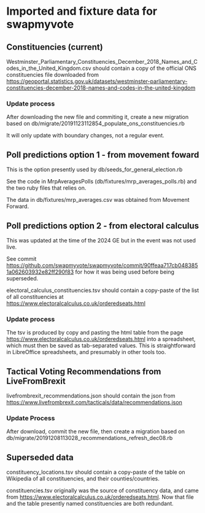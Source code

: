 # Imported and fixture data for swapmyvote

## Constituencies (current)

Westminster_Parliamentary_Constituencies_December_2018_Names_and_Codes_in_the_United_Kingdom.csv
should contain a copy of the official ONS constituencies file downloaded from
<https://geoportal.statistics.gov.uk/datasets/westminster-parliamentary-constituencies-december-2018-names-and-codes-in-the-united-kingdom>

### Update process

After downloading the new file and commiting it, create a new migration based on
db/migrate/20191123112854_populate_ons_constituencies.rb

It will only update with boundary changes, not a regular event.

## Poll predictions option 1 - from movement foward

This is the option presently used by db/seeds_for_general_election.rb

See the code in MrpAveragesPolls (db/fixtures/mrp_averages_polls.rb) and the two ruby files that relies on.

The data in db/fixtures/mrp_averages.csv was obtained from Movement Forward.

## Poll predictions option 2 - from electoral calculus

This was updated at the time of the 2024 GE but in the event was not used live.

See commit https://github.com/swapmyvote/swapmyvote/commit/90ffeaa717cb0483851a062603932e82ff290f83 for how it was being used before being superseded.

electoral_calculus_constituencies.tsv should contain a copy-paste of the list of all
constituencies at <https://www.electoralcalculus.co.uk/orderedseats.html>

### Update process

The tsv is produced by copy and pasting the html table from the page
<https://www.electoralcalculus.co.uk/orderedseats.html>
into a spreadsheet, which must then be saved as tab-separated values.
This is straightforward in LibreOffice spreadsheets, and presumably in other tools too.

## Tactical Voting Recommendations from LiveFromBrexit

livefrombrexit_recommendations.json should contain the json from
<https://www.livefrombrexit.com/tacticals/data/recommendations.json>

### Update Process

After download, commit the new file, then create a migration based on
db/migrate/20191208113028_recommendations_refresh_dec08.rb

## Superseded data

constituency_locations.tsv should contain a copy-paste of the table on
Wikipedia of all constituencies, and their counties/countries.

constituencies.tsv originally was the source of constituency data, and came from
<https://www.electoralcalculus.co.uk/orderedseats.html>. Now that file and the
table presently named constituencies are both redundant.
